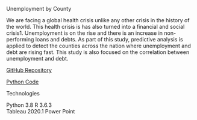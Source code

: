 Unemployment by County

We are facing a global health crisis unlike any other crisis in the history of the world. This health crisis is has also turned into a financial and social crisis1. Unemployment is on the rise and there is an increase in non-performing loans and debts. As part of this study, predictive analysis is applied to detect the counties across the nation where unemployment and debt are rising fast. This study is also focused on the correlation between unemployment and debt.

[GitHub Repository](https://github.com/databinary/UnemploymentbyCounty)

[Python Code](https://github.com/databinary/UnemploymentbyCounty/blob/master/DSC630%20Term%20Project.ipynb)


Technologies

Python 3.8
R 3.6.3  
Tableau 2020.1
Power Point
